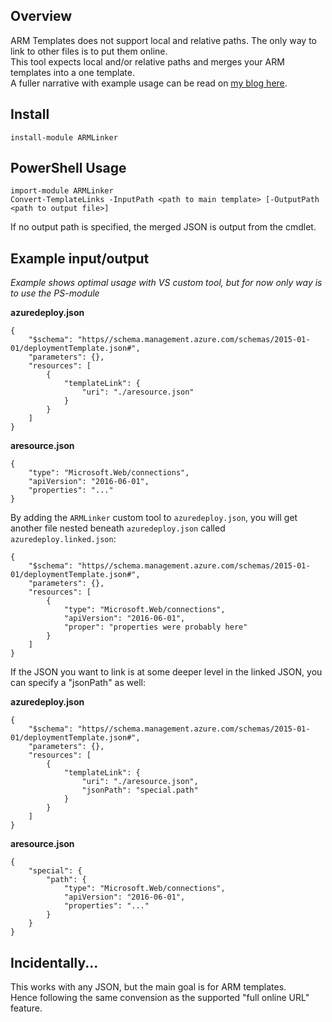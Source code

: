 ## Overview

ARM Templates does not support local and relative paths. The only way to link to other files is to put them online.  
This tool expects local and/or relative paths and merges your ARM templates into a one template.  
A fuller narrative with example usage can be read on [my blog here](http://blog.aabech.no/archive/armlinker-100-released/).

## Install

    install-module ARMLinker

## PowerShell Usage

    import-module ARMLinker
    Convert-TemplateLinks -InputPath <path to main template> [-OutputPath <path to output file>]

If no output path is specified, the merged JSON is output from the cmdlet.

## Example input/output

*Example shows optimal usage with VS custom tool, but for now only way is to use the PS-module*

**azuredeploy.json**

    {
        "$schema": "https//schema.management.azure.com/schemas/2015-01-01/deploymentTemplate.json#",
        "parameters": {},
        "resources": [
            {
                "templateLink": {
                    "uri": "./aresource.json"
                }
            }
        ]
    }

**aresource.json**

    {
        "type": "Microsoft.Web/connections",
        "apiVersion": "2016-06-01",
        "properties": "..."
    }

By adding the `ARMLinker` custom tool to `azuredeploy.json`, you will get another file
nested beneath `azuredeploy.json` called `azuredeploy.linked.json`:

    {
        "$schema": "https//schema.management.azure.com/schemas/2015-01-01/deploymentTemplate.json#",
        "parameters": {},
        "resources": [
            {
                "type": "Microsoft.Web/connections",
                "apiVersion": "2016-06-01",
                "proper": "properties were probably here"
            }
        ]
    }

If the JSON you want to link is at some deeper level in the linked JSON, you can specify a "jsonPath" as well:

**azuredeploy.json**

    {
        "$schema": "https//schema.management.azure.com/schemas/2015-01-01/deploymentTemplate.json#",
        "parameters": {},
        "resources": [
            {
                "templateLink": {
                    "uri": "./aresource.json",
                    "jsonPath": "special.path"
                }
            }
        ]
    }

**aresource.json**

    {
        "special": {
            "path": {
                "type": "Microsoft.Web/connections",
                "apiVersion": "2016-06-01",
                "properties": "..."
            }
        }
    }


## Incidentally...

This works with any JSON, but the main goal is for ARM templates.  
Hence following the same convension as the supported "full online URL" feature.
